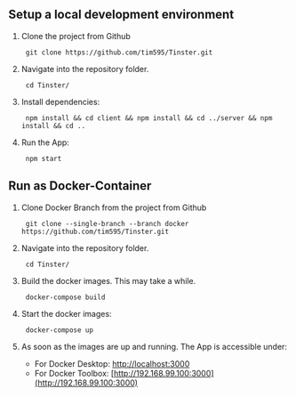 ## Setup a local development environment
1. Clone the project from Github

        git clone https://github.com/tim595/Tinster.git
2. Navigate into the repository folder.

        cd Tinster/

3. Install dependencies:

        npm install && cd client && npm install && cd ../server && npm install && cd ..
        
4. Run the App:

        npm start

## Run as Docker-Container

1. Clone Docker Branch from the project from Github

        git clone --single-branch --branch docker https://github.com/tim595/Tinster.git

2. Navigate into the repository folder.

        cd Tinster/

3. Build the docker images. This may take a while.

        docker-compose build

4. Start the docker images:

        docker-compose up

5. As soon as the images are up and running. The App is accessible under:
    - For Docker Desktop:
        [http://localhost:3000](http://localhost:3000)
    - For Docker Toolbox:
        [http://192.168.99.100:3000](http://192.168.99.100:3000)
